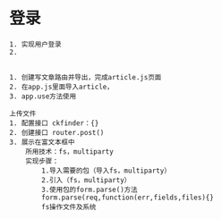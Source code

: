 # 登录
    1. 实现用户登录
    2. 


    1. 创建写文章路由并导出，完成article.js页面
    2. 在app.js里面导入article，
    3. app.use方法使用

    上传文件
    1. 配置接口 ckfinder：{}
    2. 创建接口 router.post()
    3. 展示在富文本框中
        所用技术：fs，multiparty
        实现步骤：
            1.导入需要的包（导入fs，multiparty）
            2.引入（fs，multiparty）
            3.使用包的form.parse()方法
            form.parse(req,function(err,fields,files){}
            fs操作文件及系统